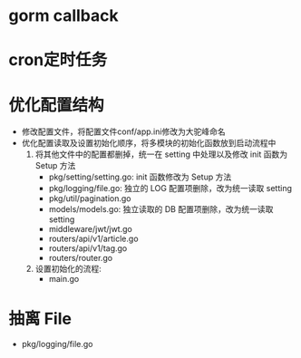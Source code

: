 # gorm callback

# cron定时任务

# 优化配置结构
+ 修改配置文件，将配置文件conf/app.ini修改为大驼峰命名
+ 优化配置读取及设置初始化顺序，将多模块的初始化函数放到启动流程中
    1. 将其他文件中的配置都删掉，统一在 setting 中处理以及修改 init 函数为 Setup 方法
        - pkg/setting/setting.go: init 函数修改为 Setup 方法
        - pkg/logging/file.go: 独立的 LOG 配置项删除，改为统一读取 setting
        - pkg/util/pagination.go
        - models/models.go: 独立读取的 DB 配置项删除，改为统一读取 setting
        - middleware/jwt/jwt.go
        - routers/api/v1/article.go
        - routers/api/v1/tag.go
        - routers/router.go
    2. 设置初始化的流程:
        - main.go

# 抽离 File
+ pkg/logging/file.go